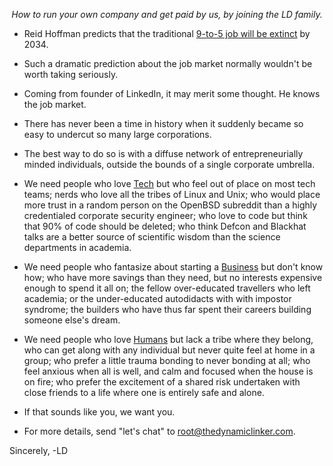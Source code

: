 
<span style="text-align: center; display: block"><i>How to run your own company and get paid by us, by joining the LD family.</i></span>

- Reid Hoffman predicts that the traditional [9-to-5 job will be extinct](https://www.businesstoday.in/latest/corporate/story/9-to-5-jobs-are-doomed-linkedin-co-founder-reid-hoffman-predicts-their-end-by-2034-438837-2024-07-26) by 2034.
- Such a dramatic prediction about the job market normally wouldn't be worth taking seriously.
- Coming from founder of LinkedIn, it may merit some thought. He knows the job market.
- There has never been a time in history when it suddenly became so easy to undercut so many large corporations.
- The best way to do so is with a diffuse network of entrepreneurially minded individuals, outside the bounds of a single corporate umbrella.

- We need people who love [Tech](https://technical.thedynamiclinker.com) but who feel out of place on most tech teams; nerds who love all the tribes of Linux and Unix; who would place more trust in a random person on the OpenBSD subreddit than a highly credentialed corporate security engineer; who love to code but think that 90% of code should be deleted; who think Defcon and Blackhat talks are a better source of scientific wisdom than the science departments in academia.
- We need people who fantasize about starting a [Business](https://technical.thedynamiclinker.com) but don't know how; who have more savings than they need, but no interests expensive enough to spend it all on; the fellow over-educated travellers who left academia; or the under-educated autodidacts with with impostor syndrome; the builders who have thus far spent their careers building someone else's dream.
- We need people who love [Humans](https://social.thedynamiclinker.com) but lack a tribe where they belong, who can get along with any individual but never quite feel at home in a group; who prefer a little trauma bonding to never bonding at all; who feel anxious when all is well, and calm and focused when the house is on fire; who prefer the excitement of a shared risk undertaken with close friends to a life where one is entirely safe and alone.

- If that sounds like you, we want you.

- For more details, send "let's chat" to root@thedynamiclinker.com.

Sincerely,
-LD
